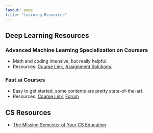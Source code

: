 ```yaml
---
layout: page
title: "Learning Resources"
---
```

## Deep Learning Resources
### Advanced Machine Learning Specialization on Coursera
- Math and coding intensive, but really helpful.
- Resources: [Course Link](https://www.coursera.org/specializations/aml), [Assignment Solutions](https://github.com/huijunzhao-ds/advanced-machine-learning).

### Fast.ai Courses
- Easy to get started, some contents are pretty state-of-the-art. 
- Resources: [Course Link](https://course.fast.ai/), [Forum](https://forums.fast.ai/)

## CS Resources
- [The Missing Semester of Your CS Education](https://missing.csail.mit.edu/)